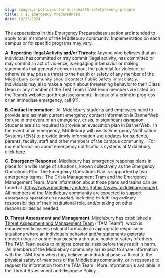 ```yaml
---
slug: /pages/i-policies-for-all/health-safety/emerg-prepare
title: C.1. Emergency Preparedness
date: 10/25/2024
---
```

The expectations in this Emergency Preparedness section are intended to apply to all members of the Middlebury community. Implementation on each campus or for specific programs may vary.

**A. Reporting Illegal Activity and/or Threats**: Anyone who believes that an individual has committed or may commit illegal activity, has committed or may commit an act of violence, is engaging in behavior or making statements that generate concern about the potential for violence, or otherwise may pose a threat to the health or safety of any member of the Middlebury community should contact Public Safety immediately. Individuals may also make a report about threatening behavior to their Class Dean or any member of the TAM Team (TAM Team members are listed on the Team’s website: go/threatassessment).  In case of a crime in progress or an immediate emergency, call 911.

**B. Contact Information**:  All Middlebury students and employees need to provide and maintain current emergency contact information in BannerWeb for use in the event of an emergency, crisis, or significant disruption.  Students are also required to provide an evacuation plan in BannerWeb.  In the event of an emergency, Middlebury will use its Emergency Notification Systems (ENS) to provide timely information and updates for students, parents, faculty, staff and other members of the campus community.   For more information about emergency notifications systems at Middlebury, click [here](https://www.middlebury.edu/emergency-response/emergency-training-and-support-information/emergency-notification-systems).

**C. Emergency Response**: Middlebury has emergency response plans in place for a wide range of situations, known collectively as the Emergency Operations Plan. The Emergency Operations Plan is supported by two emergency teams:  The Crisis Management Team and the Emergency Management Team. More information about those plans and teams can be found at [https://www.middlebury.edu/er.](https://www.middlebury.edu/er)  All members of the Middlebury community are expected to support emergency operations as needed, including by fulfilling ordinary responsibilities of their institutional role, and/or taking on other responsibilities as needed.

**D. Threat Assessment and Management**: Middlebury has established a [Threat Assessment and Management Team](https://www.middlebury.edu/offices/health/publicsafety/threat/team) (“TAM Team”), which is empowered to assess risk and formulate an appropriate response in situations where an individual’s behavior and/or statements generate concern that he or she may present a threat to health or safety of others.  The TAM Team seeks to mitigate potential risks before they result in harm.  All members of the Middlebury community are expect to share information with the TAM Team when they believe an individual poses a threat to the physical safety of members of the Middlebury community, or in response to request for information from the TAM Team.  More information is available in the Threat Assessment and Response Policy.
